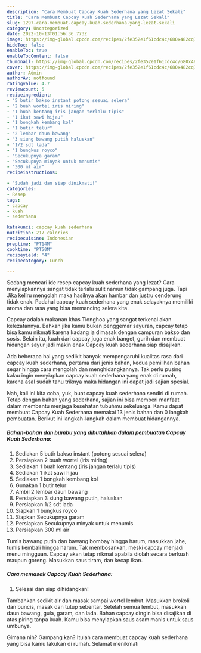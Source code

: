 ```yaml
---
description: "Cara Membuat Capcay Kuah Sederhana yang Lezat Sekali"
title: "Cara Membuat Capcay Kuah Sederhana yang Lezat Sekali"
slug: 1297-cara-membuat-capcay-kuah-sederhana-yang-lezat-sekali
category: Uncategorized
date: 2022-10-13T01:56:36.773Z
image: https://img-global.cpcdn.com/recipes/2fe352e1f61cdc4c/680x482cq70/capcay-kuah-sederhana-foto-resep-utama.jpg
hideToc: false
enableToc: true
enableTocContent: false
thumbnail: https://img-global.cpcdn.com/recipes/2fe352e1f61cdc4c/680x482cq70/capcay-kuah-sederhana-foto-resep-utama.jpg
cover: https://img-global.cpcdn.com/recipes/2fe352e1f61cdc4c/680x482cq70/capcay-kuah-sederhana-foto-resep-utama.jpg
author: Admin
authorAv: notfound
ratingvalue: 4.7
reviewcount: 5
recipeingredient:
- "5 butir bakso instant potong sesuai selera"
- "2 buah wortel iris miring"
- "1 buah kentang iris jangan terlalu tipis"
- "1 ikat sawi hijau"
- "1 bongkah kembang kol"
- "1 butir telur"
- "2 lembar daun bawang"
- "3 siung bawang putih haluskan"
- "1/2 sdt lada"
- "1 bungkus royco"
- "Secukupnya garam"
- "Secukupnya minyak untuk menumis"
- "300 ml air"
recipeinstructions:

- "Sudah jadi dan siap dinikmati!"
categories:
- Resep
tags:
- capcay
- kuah
- sederhana

katakunci: capcay kuah sederhana 
nutrition: 217 calories
recipecuisine: Indonesian
preptime: "PT14M"
cooktime: "PT50M"
recipeyield: "4"
recipecategory: Lunch

---
```



Sedang mencari ide resep capcay kuah sederhana yang lezat? Cara menyiapkannya sangat tidak terlalu sulit namun tidak gampang juga. Tapi Jika keliru mengolah maka hasilnya akan hambar dan justru cenderung tidak enak. Padahal capcay kuah sederhana yang enak selayaknya memiliki aroma dan rasa yang bisa memancing selera kita.


Capcay adalah makanan khas Tionghoa yang sangat terkenal akan kelezatannya. Bahkan jika kamu bukan penggemar sayuran, capcay tetap bisa kamu nikmati karena kadang ia dimasak dengan campuran bakso dan sosis. Selain itu, kuah dari capcay juga enak banget, gurih dan membuat hidangan sayur jadi makin enak Capcay kuah sederhana siap disajikan.

Ada beberapa hal yang sedikit banyak mempengaruhi kualitas rasa dari capcay kuah sederhana, pertama dari jenis bahan, kedua pemilihan bahan segar hingga cara mengolah dan menghidangkannya. Tak perlu pusing kalau ingin menyiapkan capcay kuah sederhana yang enak di rumah, karena asal sudah tahu triknya maka hidangan ini dapat jadi sajian spesial.


Nah, kali ini kita coba, yuk, buat capcay kuah sederhana sendiri di rumah. Tetap dengan bahan yang sederhana, sajian ini bisa memberi manfaat dalam membantu menjaga kesehatan tubuhmu sekeluarga. Kamu dapat membuat Capcay Kuah Sederhana memakai 13 jenis bahan dan 0 langkah pembuatan. Berikut ini langkah-langkah dalam membuat hidangannya.

<!--inarticleads1-->

##### Bahan-bahan dan bumbu yang dibutuhkan dalam pembuatan Capcay Kuah Sederhana:

1. Sediakan 5 butir bakso instant (potong sesuai selera)
1. Persiapkan 2 buah wortel (iris miring)
1. Sediakan 1 buah kentang (iris jangan terlalu tipis)
1. Sediakan 1 ikat sawi hijau
1. Sediakan 1 bongkah kembang kol
1. Gunakan 1 butir telur
1. Ambil 2 lembar daun bawang
1. Persiapkan 3 siung bawang putih, haluskan
1. Persiapkan 1/2 sdt lada
1. Siapkan 1 bungkus royco
1. Siapkan Secukupnya garam
1. Persiapkan Secukupnya minyak untuk menumis
1. Persiapkan 300 ml air


Tumis bawang putih dan bawang bombay hingga harum, masukkan jahe, tumis kembali hingga harum. Tak membosankan, meski capcay menjadi menu mingguan. Capcay akan tetap nikmat apabila diolah secara berkuah maupun goreng. Masukkan saus tiram, dan kecap ikan. 

<!--inarticleads2-->

##### Cara memasak Capcay Kuah Sederhana:


1. Selesai dan siap dihidangkan!

Tambahkan sedikit air dan masak sampai wortel lembut. Masukkan brokoli dan buncis, masak dan tutup sebentar. Setelah semua lembut, masukkan daun bawang, gula, garam, dan lada. Bahan capcay dingin bisa disajikan di atas piring tanpa kuah. Kamu bisa menyiapkan saus asam manis untuk saus umbunya. 

Gimana nih? Gampang kan? Itulah cara membuat capcay kuah sederhana yang bisa kamu lakukan di rumah. Selamat menikmati
